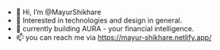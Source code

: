 - 👋 Hi, I’m @MayurShikhare
- 👀 Interested in technologies and design in general.
- 🌱 currently building AURA - your financial intelligence.
- 📫 you can reach me via https://mayur-shikhare.netlify.app/
<!---
MayurShikhare/MayurShikhare is a ✨ special ✨ repository because its `README.md` (this file) appears on your GitHub profile.
You can click the Preview link to take a look at your changes.
--->
